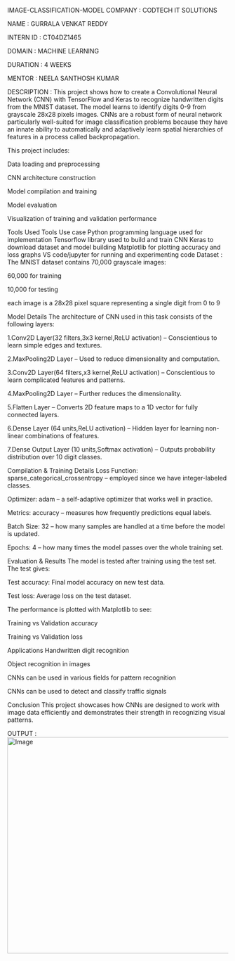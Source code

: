 IMAGE-CLASSIFICATION-MODEL COMPANY : CODTECH IT SOLUTIONS

NAME : GURRALA VENKAT REDDY

INTERN ID : CT04DZ1465

DOMAIN : MACHINE LEARNING

DURATION : 4 WEEKS

MENTOR : NEELA SANTHOSH KUMAR

DESCRIPTION : This project shows how to create a Convolutional Neural Network (CNN) with TensorFlow and Keras to recognize handwritten digits from the MNIST dataset. The model learns to identify digits 0-9 from grayscale 28x28 pixels images. CNNs are a robust form of neural network particularly well-suited for image classification problems because they have an innate ability to automatically and adaptively learn spatial hierarchies of features in a process called backpropagation.

This project includes:

Data loading and preprocessing

CNN architecture construction

Model compilation and training

Model evaluation

Visualization of training and validation performance

Tools Used Tools Use case Python programming language used for implementation Tensorflow library used to build and train CNN Keras to download dataset and model building Matplotlib for plotting accuracy and loss graphs VS code/jupyter for running and experimenting code Dataset : The MNIST dataset contains 70,000 grayscale images:

60,000 for training

10,000 for testing

each image is a 28x28 pixel square representing a single digit from 0 to 9

Model Details The architecture of CNN used in this task consists of the following layers:

1.Conv2D Layer(32 filters,3x3 kernel,ReLU activation) – Conscientious to learn simple edges and textures.

2.MaxPooling2D Layer – Used to reduce dimensionality and computation.

3.Conv2D Layer(64 filters,x3 kernel,ReLU activation) – Conscientious to learn complicated features and patterns.

4.MaxPooling2D Layer – Further reduces the dimensionality.

5.Flatten Layer – Converts 2D feature maps to a 1D vector for fully connected layers.

6.Dense Layer (64 units,ReLU activation) – Hidden layer for learning non-linear combinations of features.

7.Dense Output Layer (10 units,Softmax activation) – Outputs probability distribution over 10 digit classes.

Compilation & Training Details Loss Function: sparse_categorical_crossentropy – employed since we have integer-labeled classes.

Optimizer: adam – a self-adaptive optimizer that works well in practice.

Metrics: accuracy – measures how frequently predictions equal labels.

Batch Size: 32 – how many samples are handled at a time before the model is updated.

Epochs: 4 – how many times the model passes over the whole training set.

Evaluation & Results The model is tested after training using the test set. The test gives:

Test accuracy: Final model accuracy on new test data.

Test loss: Average loss on the test dataset.

The performance is plotted with Matplotlib to see:

Training vs Validation accuracy

Training vs Validation loss

Applications Handwritten digit recognition

Object recognition in images

CNNs can be used in various fields for pattern recognition

CNNs can be used to detect and classify traffic signals

Conclusion This project showcases how CNNs are designed to work with image data efficiently and demonstrates their strength in recognizing visual patterns.

OUTPUT :
<img width="805" height="492" alt="Image" src="https://github.com/user-attachments/assets/6762b0c1-b859-404b-b77d-3e71d17cc0ce" />
